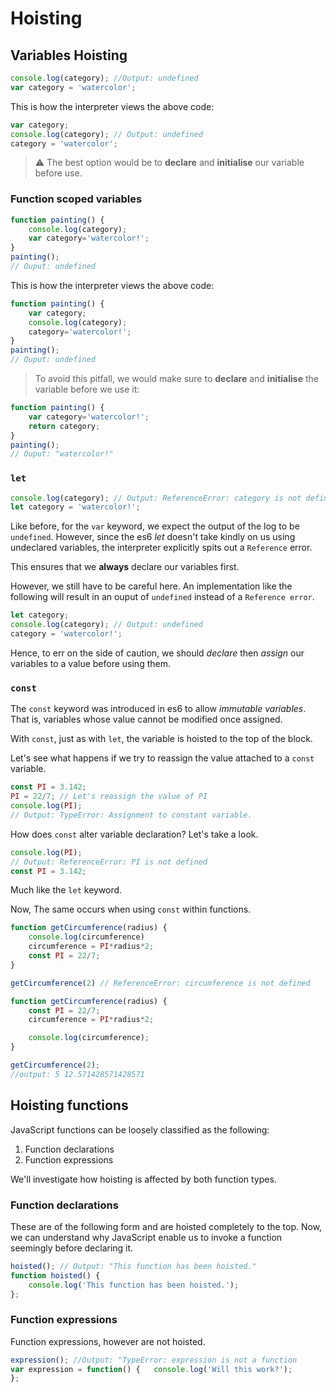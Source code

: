 # Hoisting

## Variables Hoisting

```javascript
console.log(category); //Output: undefined
var category = 'watercolor';
```

This is how the interpreter views the above code:
```javascript
var category;
console.log(category); // Output: undefined
category = 'watercolor';
```

>:warning: The best option would be to **declare** and **initialise** our variable before use.

### Function scoped variables

```javascript
function painting() {
	console.log(category);
	var category='watercolor!';
}
painting();
// Ouput: undefined
```
This is how the interpreter views the above code:
```javascript
function painting() {
	var category;
	console.log(category);
	category='watercolor!';
}
painting();
// Ouput: undefined
```

>To avoid this pitfall, we would make sure to **declare** and **initialise** the variable before we use it:

```javascript
function painting() {
	var category='watercolor!';
	return category;
}
painting();
// Ouput: "watercolor!"
```

### `let` 

```javascript
console.log(category); // Output: ReferenceError: category is not defined ... 
let category = 'watercolor!';
```
Like before, for the  `var`  keyword, we expect the output of the log to be  `undefined`. However, since the es6  _let_  doesn't take kindly on us using undeclared variables, the interpreter explicitly spits out a  `Reference`  error.

This ensures that we  **always**  declare our variables first.

However, we still have to be careful here. An implementation like the following will result in an ouput of `undefined` instead of a `Reference error`.

```javascript
let category;
console.log(category); // Output: undefined 
category = 'watercolor!';
```
Hence, to err on the side of caution, we should _declare_ then _assign_ our variables to a value before using them.


### `const` 

The  `const`  keyword was introduced in es6 to allow  _immutable variables_. That is, variables whose value cannot be modified once assigned.

With  `const`, just as with  `let`, the variable is hoisted to the top of the block.

Let's see what happens if we try to reassign the value attached to a `const` variable.

```javascript
const PI = 3.142;
PI = 22/7; // Let's reassign the value of PI  
console.log(PI); 
// Output: TypeError: Assignment to constant variable.
```

How does `const` alter variable declaration? Let's take a look.

```javascript
console.log(PI); 
// Output: ReferenceError: PI is not defined 
const PI = 3.142;
```
Much like the `let` keyword.

Now, The same occurs when using `const` within functions.

```javascript
function getCircumference(radius) {
	console.log(circumference)
	circumference = PI*radius*2;
	const PI = 22/7;
}

getCircumference(2) // ReferenceError: circumference is not defined
```

```javascript
function getCircumference(radius) {
	const PI = 22/7;
	circumference = PI*radius*2;

	console.log(circumference);
}

getCircumference(2);
//output: 5 12.571428571428571
```

## Hoisting functions
JavaScript functions can be loosely classified as the following:

1.  Function declarations
2.  Function expressions

We'll investigate how hoisting is affected by both function types.

### Function declarations

These are of the following form and are hoisted completely to the top. Now, we can understand why JavaScript enable us to invoke a function seemingly before declaring it.

```javascript
hoisted(); // Output: "This function has been hoisted."
function hoisted() {
	console.log('This function has been hoisted.'); 
};
```

### Function expressions

Function expressions, however are not hoisted.
```javascript
expression(); //Output: "TypeError: expression is not a function
var expression = function() {   console.log('Will this work?');
};
```
<!--stackedit_data:
eyJoaXN0b3J5IjpbNDU4MjU1MDddfQ==
-->